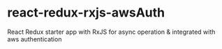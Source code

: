 # react-redux-rxjs-awsAuth
React Redux starter app with RxJS for async operation &amp; integrated with aws authentication

